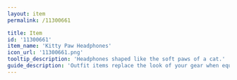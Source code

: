 ```yaml
---
layout: item
permalink: /11300661

title: Item
id: '11300661'
item_name: 'Kitty Paw Headphones'
icon_url: '11300661.png'
tooltip_description: 'Headphones shaped like the soft paws of a cat.'
guide_description: 'Outfit items replace the look of your gear when equipped.'
---
```

